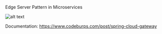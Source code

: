 Edge Server Pattern in Microservices

![alt text](https://techburps-6.s3.ap-south-1.amazonaws.com/tech-blog/spring-api-gateway.png)

Documentation: https://www.codeburps.com/post/spring-cloud-gateway
